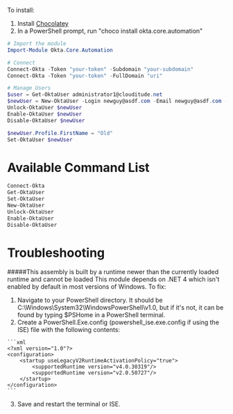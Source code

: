 To install:

1.   Install [Chocolatey](https://github.com/chocolatey/chocolatey/wiki/Installation)
2.   In a PowerShell prompt, run "choco install okta.core.automation"

```powershell
# Import the module
Import-Module Okta.Core.Automation

# Connect
Connect-Okta -Token "your-token" -Subdomain "your-subdomain"
Connect-Okta -Token "your-token" -FullDomain "uri"

# Manage Users
$user = Get-OktaUser administrator1@clouditude.net
$newUser = New-OktaUser -Login newguy@asdf.com -Email newguy@asdf.com -FirstName New -LastName Guy
Unlock-OktaUser $newUser
Enable-OktaUser $newUser
Disable-OktaUser $newUser

$newUser.Profile.FirstName = "Old"
Set-OktaUser $newUser
```

# Available Command List
```powershell
Connect-Okta
Get-OktaUser
Set-OktaUser
New-OktaUser
Unlock-OktaUser
Enable-OktaUser
Disable-OktaUser
```

# Troubleshooting
#####This assembly is built by a runtime newer than the currently loaded runtime and cannot be loaded
This module depends on .NET 4 which isn't enabled by default in most versions of Windows. To fix:

1.   Navigate to your PowerShell directory. It should be C:\Windows\System32\WindowsPowerShell\v1.0, but if it's not, it can be found by typing $PSHome in a PowerShell terminal.
2.   Create a PowerShell.Exe.config (powershell_ise.exe.config if using the ISE) file with the following contents:

    ```xml
    <?xml version="1.0"?> 
    <configuration> 
        <startup useLegacyV2RuntimeActivationPolicy="true"> 
            <supportedRuntime version="v4.0.30319"/> 
            <supportedRuntime version="v2.0.50727"/> 
        </startup> 
    </configuration>
    ```

3.   Save and restart the terminal or ISE.